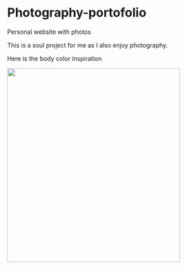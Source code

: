 # Photography-portofolio
Personal website with photos

This is a soul project for me as I also enjoy photography.

Here is the body color inspiration

 <img src="https://github.com/MihaelaChicu/Photography-portofolio/assets/120111441/ac299f34-ef68-413a-90e1-f162203ca133" width="400" height="450">
